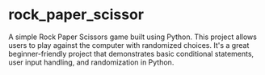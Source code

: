 # rock_paper_scissor
A simple Rock Paper Scissors game built using Python. This project allows users to play against the computer with randomized choices. It's a great beginner-friendly project that demonstrates basic conditional statements, user input handling, and randomization in Python.
